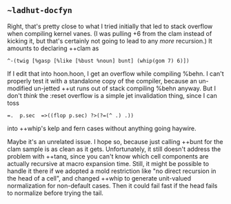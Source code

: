 ## `~ladhut-docfyn`
Right, that's pretty close to what I tried initially that led to stack overflow when compiling kernel vanes. (I was pulling +6 from the clam instead of kicking it, but that's certainly not going to lead to any *more* recursion.) It amounts to declaring ++clam as

```
^-(twig [%gasp [%like [%bust %noun] bunt] (whip(gom 7) 6)])
```

If I edit that into hoon.hoon, I get an overflow while compiling %behn. I can't properly test it with a standalone copy of the compiler, because an un-modified un-jetted ++ut runs out of stack compiling %behn anyway. But I don't *think* the :reset overflow is a simple jet invalidation thing, since I can toss

```
=.  p.sec  =>((flop p.sec) ?>(?=(^ .) .))
```

into ++whip's kelp and fern cases without anything going haywire.

Maybe it's an unrelated issue. I hope so, because just calling ++bunt for the clam sample is as clean as it gets. Unfortunately, it still doesn't address the problem with ++tanq, since you can't know which cell components are actually recursive at macro expansion time. Still, it might be possible to handle it there if we adopted a mold restriction like "no direct recursion in the head of a cell", and changed ++whip to generate unit-valued normalization for non-default cases. Then it could fail fast if the head fails to normalize before trying the tail.